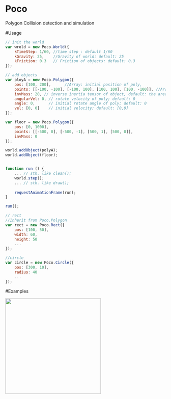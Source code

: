 Poco
==========

Polygon Collision detection and simulation

#Usage
```javascript
// init the world
var wrold = new Poco.World({
    kTimeStep: 1/60, //time step : default 1/60
    kGravity: 25,    //Gravity of world: default: 25
    kFriction: 0.3   // Friction of objects: default: 0.3
});

// add objects
var ployA = new Poco.Polygon({
    pos: [100, 200],      //Array: initial position of poly,
    points: [[-100, -100], [-100, 100], [100, 100], [100, -100]], //Array: initial vertexes of polygon, should be Counterclockwise order
    invMass: 20, // inverse inertia tensor of object, default: the area of poly
    angularVel: 0, // rotate velocity of poly; default: 0
    angle: 0,      // initial rotate angle of poly; default: 0
    vel: [0, 0]    // initial velocity; default: [0,0]
});

var floor = new Poco.Polygon({
    pos: [0, 1000],
    points: [[-500, 0], [-500, -1], [500, 1], [500, 0]],
    invMass: 0
});

world.addObject(polyA);
world.addObject(floor);


function run () {
    ... // sth. like clean();
    world.step();
    ... // sth. like draw();
    
    requestAnimationFrame(run);
}

run();

```

```javascript
// rect
//Inherit from Poco.Polygon
var rect = new Poco.Rect({
    pos: [100, 50],
    width: 60,
    height: 50
    ...
});
```

```javascript
//circle
var circle = new Poco.Circle({
    pos: [300, 10],
    radius: 40
    ...
});
```

#Examples

<a href="http://hongru.github.io/Poco/examples/poly.html"><img width="300" height="300" alt="" src="http://hongru.github.com/images/readme/poco.jpg" /></a>    
